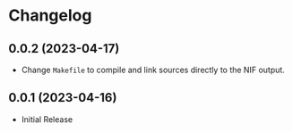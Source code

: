 # Changelog

## 0.0.2 (2023-04-17)

* Change `Makefile` to compile and link sources directly to the NIF output.

## 0.0.1 (2023-04-16)

* Initial Release
